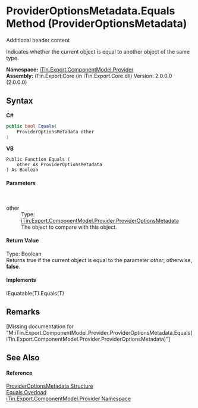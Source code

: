 # ProviderOptionsMetadata.Equals Method (ProviderOptionsMetadata)
Additional header content 

Indicates whether the current object is equal to another object of the same type.

**Namespace:**&nbsp;<a href="N_iTin_Export_ComponentModel_Provider">iTin.Export.ComponentModel.Provider</a><br />**Assembly:**&nbsp;iTin.Export.Core (in iTin.Export.Core.dll) Version: 2.0.0.0 (2.0.0.0)

## Syntax

**C#**<br />
``` C#
public bool Equals(
	ProviderOptionsMetadata other
)
```

**VB**<br />
``` VB
Public Function Equals ( 
	other As ProviderOptionsMetadata
) As Boolean
```


#### Parameters
&nbsp;<dl><dt>other</dt><dd>Type: <a href="T_iTin_Export_ComponentModel_Provider_ProviderOptionsMetadata">iTin.Export.ComponentModel.Provider.ProviderOptionsMetadata</a><br />The object to compare with this object.</dd></dl>

#### Return Value
Type: Boolean<br />Returns true if the current object is equal to the parameter *other*; otherwise, <strong>false</strong>.

#### Implements
IEquatable(T).Equals(T)<br />

## Remarks
\[Missing <remarks> documentation for "M:iTin.Export.ComponentModel.Provider.ProviderOptionsMetadata.Equals(iTin.Export.ComponentModel.Provider.ProviderOptionsMetadata)"\]

## See Also


#### Reference
<a href="T_iTin_Export_ComponentModel_Provider_ProviderOptionsMetadata">ProviderOptionsMetadata Structure</a><br /><a href="Overload_iTin_Export_ComponentModel_Provider_ProviderOptionsMetadata_Equals">Equals Overload</a><br /><a href="N_iTin_Export_ComponentModel_Provider">iTin.Export.ComponentModel.Provider Namespace</a><br />